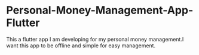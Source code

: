 # Personal-Money-Management-App-Flutter
This a flutter app I am developing for my personal money management.I want this app to be offline and simple for easy management.
